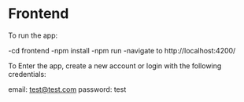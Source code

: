 # Frontend

To run the app:

-cd frontend
-npm install
-npm run
-navigate to http://localhost:4200/


To Enter the app, create a new account or login with the following credentials:

email: test@test.com
password: test
